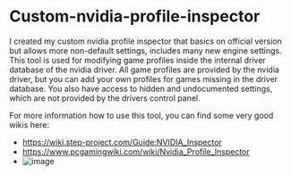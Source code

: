 # Custom-nvidia-profile-inspector
I created my custom nvidia profile inspector that basics on official version but allows more non-default settings, includes many new engine settings.
This tool is used for modifying game profiles inside the internal driver database of the nvidia driver. All game profiles are provided by the nvidia driver, but you can add your own profiles for games missing in the driver database. You also have access to hidden and undocumented settings, which are not provided by the drivers control panel.

For more information how to use this tool, you can find some very good wikis here:
- https://wiki.step-project.com/Guide:NVIDIA_Inspector
- https://www.pcgamingwiki.com/wiki/Nvidia_Profile_Inspector
- ![image](https://github.com/heqez/Custom-nvidia-profile-inspector/assets/85291364/32020152-da73-4308-876b-304dcb625dcb)
